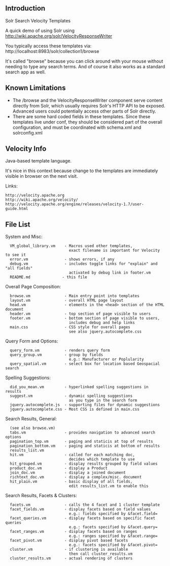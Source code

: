 Introduction
------------
Solr Search Velocity Templates

A quick demo of using Solr using http://wiki.apache.org/solr/VelocityResponseWriter

You typically access these templates via:
	http://localhost:8983/solr/collection1/browse

It's called "browse" because you can click around with your mouse
without needing to type any search terms.  And of course it
also works as a standard search app as well.

Known Limitations
-----------------
* The /browse and the VelocityResponseWriter component
  serve content directly from Solr, which usually requires
  Solr's HTTP API to be exposed.  Advanced users could
  potentially access other parts of Solr directly.
* There are some hard coded fields in these templates.
  Since these templates live under conf, they should be
  considered part of the overall configuration, and
  must be coordinated with schema.xml and solrconfig.xml

Velocity Info
-------------
Java-based template language.

It's nice in this context because change to the templates
are immediately visible in browser on the next visit.

Links:

	http://velocity.apache.org
	http://wiki.apache.org/velocity/
	http://velocity.apache.org/engine/releases/velocity-1.7/user-guide.html


File List
---------

System and Misc:
```
  VM_global_library.vm    - Macros used other templates,
                            exact filename is important for Velocity to see it
  error.vm                - shows errors, if any
  debug.vm                - includes toggle links for "explain" and "all fields"
                            activated by debug link in footer.vm
  README.md              - this file
```

Overall Page Composition:

```
  browse.vm               - Main entry point into templates
  layout.vm               - overall HTML page layout
  head.vm                 - elements in the <head> section of the HTML document
  header.vm               - top section of page visible to users
  footer.vm               - bottom section of page visible to users,
                            includes debug and help links
  main.css                - CSS style for overall pages
                            see also jquery.autocomplete.css
```

Query Form and Options:

```
  query_form.vm           - renders query form
  query_group.vm          - group by fields
                            e.g.: Manufacturer or Poplularity
  query_spatial.vm        - select box for location based Geospacial search
```

Spelling Suggestions:

```
  did_you_mean.vm         - hyperlinked spelling suggestions in results
  suggest.vm              - dynamic spelling suggestions
                            as you type in the search form
  jquery.autocomplete.js  - supporting files for dynamic suggestions
  jquery.autocomplete.css - Most CSS is defined in main.css
```

Search Results, General:

```
  (see also browse.vm)
  tabs.vm                 - provides navigation to advanced search options
  pagination_top.vm       - paging and staticis at top of results
  pagination_bottom.vm    - paging and staticis at bottom of results
  results_list.vm
  hit.vm                  - called for each matching doc,
                            decides which template to use
  hit_grouped.vm          - display results grouped by field values
  product_doc.vm          - display a Product
  join_doc.vm             - display a joined document
  richtext_doc.vm         - display a complex/misc. document
  hit_plain.vm            - basic display of all fields,
                            edit results_list.vm to enable this
```

Search Results, Facets & Clusters:
```
  facets.vm               - calls the 4 facet and 1 cluster template
  facet_fields.vm         - display facets based on field values
                            e.g.: fields specified by &facet.field=
  facet_queries.vm        - display facets based on specific facet queries
                            e.g.: facets specified by &facet.query=
  facet_ranges.vm         - display facets based on ranges
                            e.g.: ranges specified by &facet.range=
  facet_pivot.vm          - display pivot based facets
                            e.g.: facets specified by &facet.pivot=
  cluster.vm              - if clustering is available
                            then call cluster_results.vm
  cluster_results.vm      - actual rendering of clusters
```